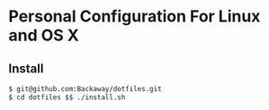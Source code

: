 # Personal Configuration For Linux and OS X

## Install

```sh
$ git@github.com:Backaway/dotfiles.git
$ cd dotfiles $$ ./install.sh
```
